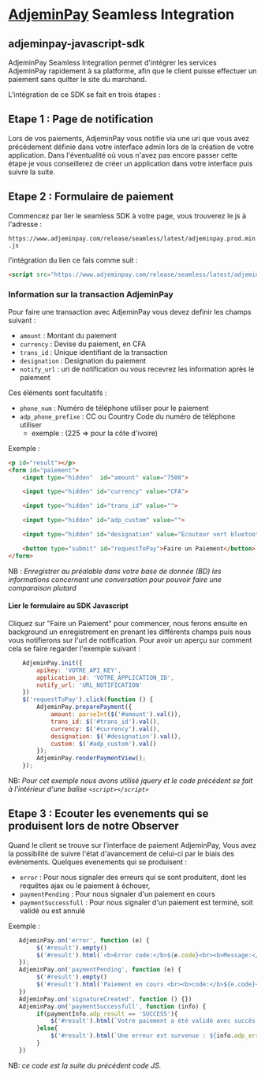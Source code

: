 
# [AdjeminPay](https://www.adjeminpay.com) Seamless Integration

## adjeminpay-javascript-sdk

AdjeminPay Seamless Integration permet d'intégrer les services AdjeminPay rapidement à sa platforme, afin que le client puisse effectuer un paiement sans quitter le site
du marchand.

L'intégration de ce SDK se fait en trois étapes :

## Etape 1 : Page de notification

Lors de vos paiements, AdjeminPay vous notifie via une uri que vous avez précédement définie dans votre interface admin lors de la création de votre application. Dans l'éventualité où vous n'avez pas encore passer cette étape je vous conseillerez de créer un application dans votre interface puis suivre la suite.

## Etape 2 : Formulaire de paiement

Commencez par lier le seamless SDK à votre page, vous trouverez le js à l'adresse :

`https://www.adjeminpay.com/release/seamless/latest/adjeminpay.prod.min.js`

l'intégration du lien ce fais comme suit :

```html
<script src="https://www.adjeminpay.com/release/seamless/latest/adjeminpay.prod.min.js" type="text/javascript"></script>
```

### Information sur la transaction AdjeminPay

Pour faire une transaction avec AdjeminPay vous devez definir les champs suivant :

* `amount`      : Montant du paiement
* `currency`    : Devise du paiement, en CFA
* `trans_id`    : Unique identifiant de la transaction
* `designation` : Designation du paiement
* `notify_url`  : uri de notification ou vous recevrez les information après le paiement

Ces éléments sont facultatifs :

* `phone_num`      : Numéro de téléphone utiliser pour le paiement
* `adp_phone_prefixe`    : CC ou Country Code du numéro de téléphone utiliser 
    * exemple : (225 => pour la côte d'ivoire) 

Exemple :

```html
<p id="result"></p>
<form id="paiement">
    <input type="hidden"  id="amount" value="7500">

    <input type="hidden" id="currency" value="CFA">

    <input type="hidden" id="trans_id" value="">

    <input type="hidden" id="adp_custom" value="">

    <input type="hidden" id="designation" value="Ecouteur vert bluetooth">

    <button type="submit" id="requestToPay">Faire un Paiement</button>
</form>
```

NB : _Enregistrer au préalable dans votre base de donnée (BD) les informations concernant une conversation pour pouvoir faire une comparaison plutard_

#### Lier le formulaire au SDK Javascript

Cliquez sur "Faire un Paiement" pour commencer, nous ferons ensuite en background un enregistrement en prenant les différents champs puis nous vous notifierons sur l'url de notification. Pour avoir un aperçu sur comment cela se faire regarder l'exemple suivant :
```js
    AdjeminPay.init({
        apikey: 'VOTRE_API_KEY',
        application_id: 'VOTRE_APPLICATION_ID',
        notify_url: 'URL_NOTIFICATION'
    })
    $('requestToPay').click(function () {
        AdjeminPay.preparePayment({
            amount: parseInt($('#amount').val()),
            trans_id: $('#trans_id').val(),
            currency: $('#currency').val(),
            designation: $('#designation').val(),
            custom: $('#adp_custom').val()
        });
        AdjeminPay.renderPaymentView();
    });
```
NB: _Pour cet exemple nous avons utilisé jquery et le code précédent se fait à l'intérieur d'une balise `<script></script>`_


## Etape 3 : Ecouter les evenements qui se produisent lors de notre Observer

Quand le client se trouve sur l'interface de paiement AdjeminPay, Vous avez la possibilité de suivre l'état d'avancement de celui-ci par le biais des evènements.
Quelques evenements qui se produisent :

* `error`              : Pour nous signaler des erreurs qui se sont produitent, dont les requëtes ajax ou le paiement à échouer,
* `paymentPending`     : Pour nous signaler d'un paiement en cours
* `paymentSuccessfull` : Pour nous signaler d'un paiement est terminé, soit validé ou est annulé

Exemple : 

```js
   AdjeminPay.on('error', function (e) {
        $('#result').empty()
        $('#result').html(`<b>Error code:</b>${e.code}<br><b>Message:</b>:${e.message}`)
   });
   AdjeminPay.on('paymentPending', function (e) {
        $('#result').empty()
        $('#result').html('Paiement en cours <br><b>code:</b>${e.code}<br><b>Message:</b>:${e.message}')
   })
   AdjeminPay.on('signatureCreated', function () {})
   AdjeminPay.on('paymentSuccessfull', function (info) {
        if(paymentInfo.adp_result == 'SUCCESS'){
            $('#result').html(`Votre paiement a été validé avec succès : <br> Montant payé : ${info.adp_amount+}<br>`)
        }else{
            $('#result').html(`Une erreur est survenue : ${info.adp_error_message}`)
        }
   })
```
NB: _ce code est la suite du précédent code JS._
